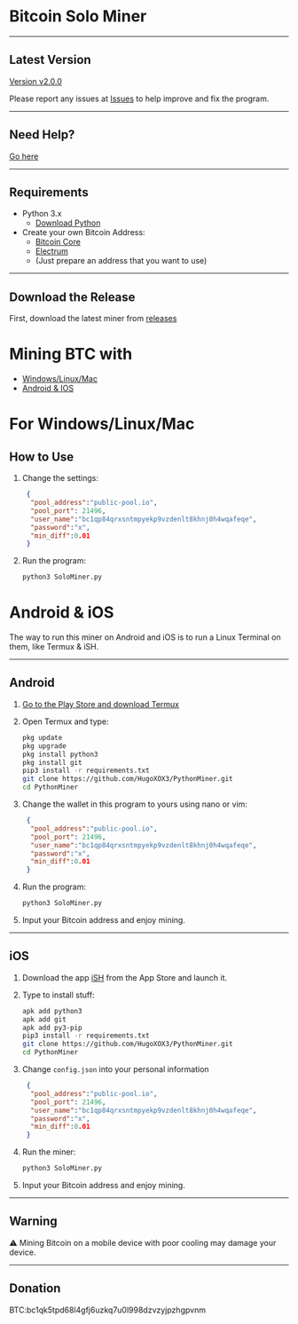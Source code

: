 # Bitcoin Solo Miner

---

## Latest Version

[Version v2.0.0](https://github.com/HugoXOX3/PythonBitcoinMiner/releases)

Please report any issues at [Issues](https://github.com/HugoXOX3/PythonBitcoinMiner/issues) to help improve and fix the program.

---

## Need Help?

[Go here](https://github.com/HugoXOX3/PythonMiner/discussions)

---

## Requirements

- Python 3.x
  - [Download Python](https://www.python.org/)
- Create your own Bitcoin Address:
  - [Bitcoin Core](https://bitcoin.org/en/bitcoin-core/)
  - [Electrum](https://electrum.org/?ref=hackernoon.com) 
  - (Just prepare an address that you want to use)

---

## Download the Release

First, download the latest miner from [releases](https://github.com/HugoXOX3/BTCSoloMiner/releases)

# Mining BTC with

- [Windows/Linux/Mac](https://github.com/HugoXOX3/PythonMiner#for-windows-linux-mac)
- [Android & IOS](https://github.com/HugoXOX3/PythonMiner#androidios)

# For Windows/Linux/Mac

## How to Use

1. Change the settings:
   ```json
    {
     "pool_address":"public-pool.io",
     "pool_port": 21496,
     "user_name":"bc1qp84qrxsntmpyekp9vzdenlt8khnj0h4wqafeqe",
     "password":"x",
     "min_diff":0.01
    }
   ```

2. Run the program:
   ```sh
   python3 SoloMiner.py
   ```

# Android & iOS

The way to run this miner on Android and iOS is to run a Linux Terminal on them, like Termux & iSH.

---

## Android

1. [Go to the Play Store and download Termux](https://play.google.com/store/apps/details?id=com.termux)

2. Open Termux and type:
   ```sh
   pkg update
   pkg upgrade
   pkg install python3
   pkg install git
   pip3 install -r requirements.txt
   git clone https://github.com/HugoXOX3/PythonMiner.git
   cd PythonMiner
   ```

3. Change the wallet in this program to yours using nano or vim:
   ```json
    {
     "pool_address":"public-pool.io",
     "pool_port": 21496,
     "user_name":"bc1qp84qrxsntmpyekp9vzdenlt8khnj0h4wqafeqe",
     "password":"x",
     "min_diff":0.01
    }
   ```

4. Run the program:
   ```sh
   python3 SoloMiner.py
   ```

5. Input your Bitcoin address and enjoy mining.

---

## iOS

1. Download the app [iSH](https://apps.apple.com/cn/app/ish-shell/id1436902243) from the App Store and launch it.

2. Type to install stuff:
   ```sh
   apk add python3
   apk add git
   apk add py3-pip
   pip3 install -r requirements.txt
   git clone https://github.com/HugoXOX3/PythonMiner.git
   cd PythonMiner
   ```

3. Change ```config.json``` into your personal information
   ```json
    {
     "pool_address":"public-pool.io",
     "pool_port": 21496,
     "user_name":"bc1qp84qrxsntmpyekp9vzdenlt8khnj0h4wqafeqe",
     "password":"x",
     "min_diff":0.01
    }
   ```

4. Run the miner:
   ```sh
   python3 SoloMiner.py
   ```

5. Input your Bitcoin address and enjoy mining.

---

## Warning

⚠️ Mining Bitcoin on a mobile device with poor cooling may damage your device.

---

## Donation

BTC:bc1qk5tpd68l4gfj6uzkq7u0l998dzvzyjpzhgpvnm
